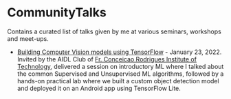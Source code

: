 # CommunityTalks
Contains a curated list of talks given by me at various seminars, workshops and meet-ups.

- [Building Computer Vision models using TensorFlow](https://github.com/NSTiwari/CommunityTalks/blob/main/Building%20Computer%20Visions%20models%20using%20TensorFlow.pdf) - January 23, 2022.
Invited by the AIDL Club of [Fr. Conceicao Rodrigues Institute of Technology](https://fcrit.ac.in/), delivered a session on introductory ML where I talked about the common Supervised and Unsupervised ML algorithms, followed by a hands-on practical lab where we built a custom object detection model and deployed it on an Android app using TensorFlow Lite.

